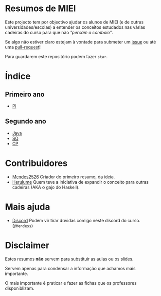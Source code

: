 # Resumos de MIEI
Este projecto tem por objectivo ajudar os alunos de MIEI (e de outras universidades/escolas) a entender os conceitos
 estudados nas várias cadeiras do curso para que não *"percam o comboio"*.

Se algo não estiver claro estejam à vontade para submeter um [issue](https://github.com/Mendess2526/ResumosMIEI/issues)
 ou até uma [pull-request](https://github.com/Mendess2526/ResumosMIEI/pulls)!

Para guardarem este repositório podem fazer `star`.

# Índice
## Primeiro ano
 * [PI](PI-C/README.md)

## Segundo ano
  * [Java](POO-Java/README.md)
  * [SO](SO/README.md)
  * [CP](CP/README.md)
# Contribuidores

 * [Mendes2526](https://github.com/Mendess2526)
    Criador do primeiro resumo, da ideia.
 * [Herulume](https://github.com/herulume)
    Quem teve a iniciativa de expandir o conceito para outras cadeiras (AKA o gajo do Haskell).

# Mais ajuda
 * [Discord](https://discord.gg/Pqbzrcv)
    Podem vir tirar dúvidas comigo neste discord do curso. (`@Mendess`)

# Disclaimer

Estes resumos **não** servem para substituir as aulas ou os slides.

Servem apenas para condensar a informação que achamos mais importante.

O mais importante é praticar e fazer as fichas que os professores disponiblizam.
